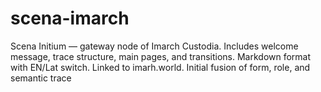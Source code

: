 # scena-imarch
Scena Initium — gateway node of Imarch Custodia. Includes welcome message, trace structure, main pages, and transitions. Markdown format with EN/Lat switch. Linked to imarh.world. Initial fusion of form, role, and semantic trace
